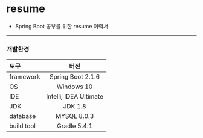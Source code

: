 # resume
- Spring Boot 공부를 위한 resume 이력서

---

### 개발환경

|도구|버전|
|:---|:---:|
|framework|Spring Boot 2.1.6|
|OS|Windows 10|
|IDE|Intellij IDEA Ultimate|
|JDK|JDK 1.8|
|database|MYSQL 8.0.3|
|build tool|Gradle 5.4.1|

